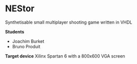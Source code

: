 # NEStor
Synthetisable small multiplayer shooting game written in VHDL

**Students**
- Joachim Burket
- Bruno Produit

**Target device**
Xilinx Spartan 6 with a 800x600 VGA screen
